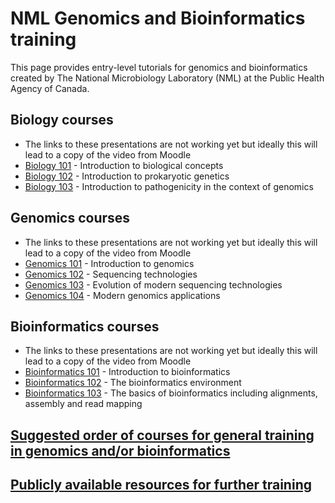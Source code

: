 
# NML Genomics and Bioinformatics training

This page provides entry-level tutorials for genomics and bioinformatics created by The National Microbiology Laboratory (NML) at the Public Health Agency of Canada. 

## Biology courses
* The links to these presentations are not working yet but ideally this will lead to a copy of the video from Moodle
* [Biology 101](Bio1.md) - Introduction to biological concepts
* [Biology 102](Bio2.md) - Introduction to prokaryotic genetics
* [Biology 103](Bio3.md) - Introduction to pathogenicity in the context of genomics

## Genomics courses 
* The links to these presentations are not working yet but ideally this will lead to a copy of the video from Moodle
* [Genomics 101](Bio1.md) - Introduction to genomics
* [Genomics 102](Bio2.md) - Sequencing technologies 
* [Genomics 103](Bio3.md) - Evolution of modern sequencing technologies
* [Genomics 104](Bio4.md) - Modern genomics applications

## Bioinformatics courses
* The links to these presentations are not working yet but ideally this will lead to a copy of the video from Moodle
* [Bioinformatics 101](Bfx1.md) - Introduction to bioinformatics
* [Bioinformatics 102](Bfx2.md) - The bioinformatics environment 
* [Bioinformatics 103](Bfx3.md) - The basics of bioinformatics including alignments, assembly and read mapping

## [Suggested order of courses for general training in genomics and/or bioinformatics](syllabus.md)

## [Publicly available resources for further training](resources.md)



 

